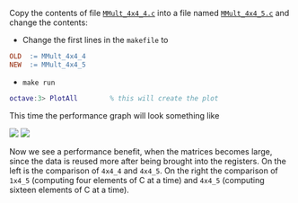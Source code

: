 Copy the contents of file [`MMult_4x4_4.c`](../blob/master/src/MMult_4x4_4.c) into a file named [`MMult_4x4_5.c`](../blob/master/src/MMult_4x4_5.c) and change the contents:


 * Change the first lines in the `makefile` to
```makefile
OLD  := MMult_4x4_4
NEW  := MMult_4x4_5
```
 * `make run`
```matlab 
octave:3> PlotAll        % this will create the plot
```

This time the performance graph will look something like


![](../raw/master/figures/compare_MMult-4x4-4_MMult-4x4-5.png)
![](../raw/master/figures/compare_MMult-1x4-5_MMult-4x4-5.png)

Now we see a performance benefit, when the matrices becomes large, since the data is reused more after being brought into the registers.  On the left is the comparison of `4x4_4` and `4x4_5`.  On the right the comparison of `1x4_5` (computing four elements of C at a time) and `4x4_5` (computing sixteen elements of C at a time).
